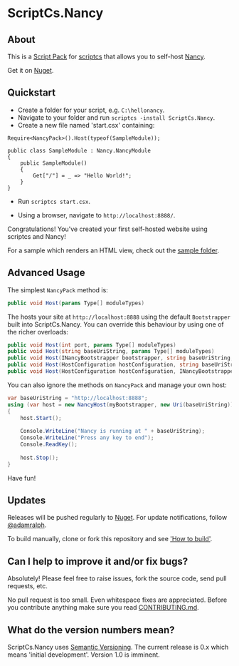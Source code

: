 # ScriptCs.Nancy

## About

This is a [Script Pack](https://github.com/scriptcs/scriptcs/wiki/Script-Packs) for [scriptcs](https://github.com/scriptcs/scriptcs) that allows you to self-host [Nancy](https://github.com/NancyFx/Nancy).

Get it on [Nuget](https://nuget.org/packages/ScriptCs.Nancy/).

## Quickstart

* Create a folder for your script, e.g. `C:\hellonancy`.
* Navigate to your folder and run `scriptcs -install ScriptCs.Nancy`.
* Create a new file named 'start.csx' containing:

```
Require<NancyPack>().Host(typeof(SampleModule));

public class SampleModule : Nancy.NancyModule
{
    public SampleModule()
    {
        Get["/"] = _ => "Hello World!";
    }
}
```

* Run `scriptcs start.csx`.

* Using a browser, navigate to `http://localhost:8888/`.

Congratulations! You've created your first self-hosted website using scriptcs and Nancy!

For a sample which renders an HTML view, check out the [sample folder](https://github.com/adamralph/scriptcs-nancy/tree/master/src/sample).

## Advanced Usage

The simplest `NancyPack` method is:
```C#
public void Host(params Type[] moduleTypes)
```
The  hosts your site at `http://localhost:8888` using the default `Bootstrapper` built into ScriptCs.Nancy.
You can override this behaviour by using one of the richer overloads:
```C#
public void Host(int port, params Type[] moduleTypes)
public void Host(string baseUriString, params Type[] moduleTypes)
public void Host(INancyBootstrapper bootstrapper, string baseUriString, params Type[] moduleTypes)
public void Host(HostConfiguration hostConfiguration, string baseUriString, params Type[] moduleTypes)
public void Host(HostConfiguration hostConfiguration, INancyBootstrapper bootstrapper, string baseUriString, params Type[] moduleTypes)
```
You can also ignore the methods on `NancyPack` and manage your own host:
```C#
var baseUriString = "http://localhost:8888";
using (var host = new NancyHost(myBootstrapper, new Uri(baseUriString)))
{
    host.Start();
    
    Console.WriteLine("Nancy is running at " + baseUriString);
    Console.WriteLine("Press any key to end");
    Console.ReadKey();
    
    host.Stop();
}
```

Have fun!

## Updates

Releases will be pushed regularly to [Nuget](https://nuget.org/packages/ScriptCs.Nancy/). For update notifications, follow [@adamralph](https://twitter.com/#!/adamralph).

To build manually, clone or fork this repository and see ['How to build'](https://github.com/adamralph/scriptcs-nancy/blob/master/how_to_build.md).

## Can I help to improve it and/or fix bugs? ##

Absolutely! Please feel free to raise issues, fork the source code, send pull requests, etc.

No pull request is too small. Even whitespace fixes are appreciated. Before you contribute anything make sure you read [CONTRIBUTING.md](https://github.com/adamralph/scriptcs-nancy/blob/master/CONTRIBUTING.md).

## What do the version numbers mean? ##

ScriptCs.Nancy uses [Semantic Versioning](http://semver.org/). The current release is 0.x which means 'initial development'. Version 1.0 is imminent.